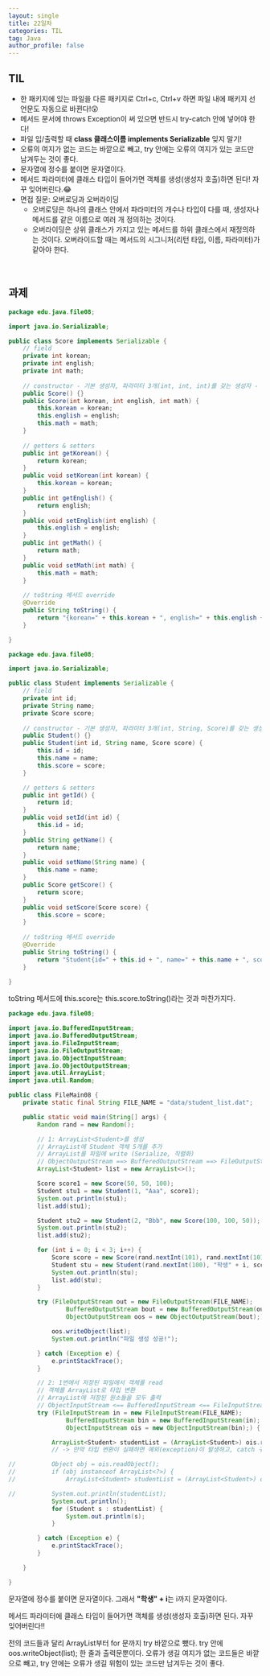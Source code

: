 ```yaml
---
layout: single
title: 22일차
categories: TIL
tag: Java
author_profile: false
---
```


## TIL

- 한 패키지에 있는 파일을 다른 패키지로 Ctrl+c,  Ctrl+v 하면 파일 내에 패키지 선언문도 자동으로 바뀐다!😲
- 메서드 문서에 throws Exception이 써 있으면 반드시 try-catch 안에 넣어야 한다!
- 파일 입/출력할 때 **class 클래스이름 implements Serializable** 잊지 말기! 
- 오류의 여지가 없는 코드는 바깥으로 빼고, try 안에는 오류의 여지가 있는 코드만 남겨두는 것이 좋다.
- 문자열에 정수를 붙이면 문자열이다.
- 메서드 파라미터에 클래스 타입이 들어가면 객체를 생성(생성자 호출)하면 된다! 자꾸 잊어버린다.😂
- 면접 질문: 오버로딩과 오버라이딩
  - 오버로딩은 하나의 클래스 안에서 파라미터의 개수나 타입이 다를 때, 생성자나 메서드를 같은 이름으로 여러 개 정의하는 것이다. 
  - 오버라이딩은 상위 클래스가 가지고 있는 메서드를 하위 클래스에서 재정의하는 것이다. 오버라이드할 때는 메서드의 시그니처(리턴 타입, 이름, 파라미터)가 같아야 한다.


<br>

## 과제

```java
package edu.java.file08;

import java.io.Serializable;

public class Score implements Serializable {
	// field
	private int korean;
	private int english;
	private int math;	
	
	// constructor - 기본 생성자, 파라미터 3개(int, int, int)를 갖는 생성자 - overloading
	public Score() {}
	public Score(int korean, int english, int math) {
		this.korean = korean;
		this.english = english;
		this.math = math;
	}	
	
	// getters & setters
	public int getKorean() {
		return korean;
	}
	public void setKorean(int korean) {
		this.korean = korean;
	}
	public int getEnglish() {
		return english;
	}
	public void setEnglish(int english) {
		this.english = english;
	}
	public int getMath() {
		return math;
	}
	public void setMath(int math) {
		this.math = math;
	}	
	
	// toString 메서드 override
	@Override
	public String toString() {
		return "{korean=" + this.korean + ", english=" + this.english + ", math=" + this.math + "}";
	}

}
```

```java
package edu.java.file08;

import java.io.Serializable;

public class Student implements Serializable {
	// field
	private int id;
	private String name;
	private Score score;
	
	// constructor - 기본 생성자, 파라미터 3개(int, String, Score)를 갖는 생성자
	public Student() {}	
	public Student(int id, String name, Score score) {
		this.id = id;
		this.name = name;
		this.score = score;
	}

	// getters & setters	
	public int getId() {
		return id;
	}
	public void setId(int id) {
		this.id = id;
	}	
	public String getName() {
		return name;
	}	
	public void setName(String name) {
		this.name = name;
	}	
	public Score getScore() {
		return score;
	}	
	public void setScore(Score score) {
		this.score = score;
	}
	
	// toString 메서드 override
	@Override
	public String toString() {
		return "Student{id=" + this.id + ", name=" + this.name + ", score=" + this.score + "}";
	}
	
}
```

toString 메서드에 this.score는 this.score.toString()라는 것과 마찬가지다.

```java
package edu.java.file08;

import java.io.BufferedInputStream;
import java.io.BufferedOutputStream;
import java.io.FileInputStream;
import java.io.FileOutputStream;
import java.io.ObjectInputStream;
import java.io.ObjectOutputStream;
import java.util.ArrayList;
import java.util.Random;

public class FileMain08 {
	private static final String FILE_NAME = "data/student_list.dat";

	public static void main(String[] args) {
		Random rand = new Random();

		// 1: ArrayList<Student>를 생성
		// ArrayList에 Student 객체 5개를 추가
		// ArrayList를 파일에 write (Serialize, 직렬화)
		// ObjectOutputStream ==> BufferedOutputStream ==> FileOutputStream ==> 파일
		ArrayList<Student> list = new ArrayList<>();

		Score score1 = new Score(50, 50, 100);
		Student stu1 = new Student(1, "Aaa", score1);
		System.out.println(stu1);
		list.add(stu1);

		Student stu2 = new Student(2, "Bbb", new Score(100, 100, 50));
		System.out.println(stu2);
		list.add(stu2);

		for (int i = 0; i < 3; i++) {
			Score score = new Score(rand.nextInt(101), rand.nextInt(101), rand.nextInt(101));
			Student stu = new Student(rand.nextInt(100), "학생" + i, score);
			System.out.println(stu);
			list.add(stu);
		}

		try (FileOutputStream out = new FileOutputStream(FILE_NAME);
				BufferedOutputStream bout = new BufferedOutputStream(out);
				ObjectOutputStream oos = new ObjectOutputStream(bout);) {

			oos.writeObject(list);
			System.out.println("파일 생성 성공!");

		} catch (Exception e) {
			e.printStackTrace();
		}

		// 2: 1번에서 저장된 파일에서 객체를 read
		// 객체를 ArrayList로 타입 변환
		// ArrayList에 저장된 원소들을 모두 출력
		// ObjectInputStream <== BufferedInputStream <== FileInputStream <== 파일
		try (FileInputStream in = new FileInputStream(FILE_NAME);
				BufferedInputStream bin = new BufferedInputStream(in);
				ObjectInputStream ois = new ObjectInputStream(bin);) {

			ArrayList<Student> studentList = (ArrayList<Student>) ois.readObject(); // casting(강제 타입 변환)
			// -> 만약 타입 변환이 실패하면 예외(exception)이 발생하고, catch 구문에서 처리할 수 있음

//			Object obj = ois.readObject();
//			if (obj instanceof ArrayList<?>) {
//				ArrayList<Student> studentList = (ArrayList<Student>) obj;

//			System.out.println(studentList);
			System.out.println();
			for (Student s : studentList) {
				System.out.println(s);
			}

		} catch (Exception e) {
			e.printStackTrace();
		}

	}

}
```

문자열에 정수를 붙이면 문자열이다. 그래서 **"학생" + i**는 i까지 문자열이다. 

메서드 파라미터에 클래스 타입이 들어가면 객체를 생성(생성자 호출)하면 된다. 자꾸 잊어버린다!!

전의 코드들과 달리 ArrayList부터 for 문까지 try 바깥으로 뺐다. try 안에 oos.writeObject(list); 한 줄과 출력문뿐이다. 오류가 생길 여지가 없는 코드들은 바깥으로 빼고, try 안에는 오류가 생길 위험이 있는 코드만 남겨두는 것이 좋다.

